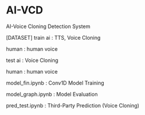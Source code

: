 # AI-VCD
AI-Voice Cloning Detection System 


[DATASET]
train
ai : TTS, Voice Cloning

human : human voice


test
ai : Voice Cloning

human : human voice


model_fin.ipynb : Conv1D Model Training

model_graph.ipynb : Model Evaluation

pred_test.ipynb : Third-Party Prediction (Voice Cloning)
